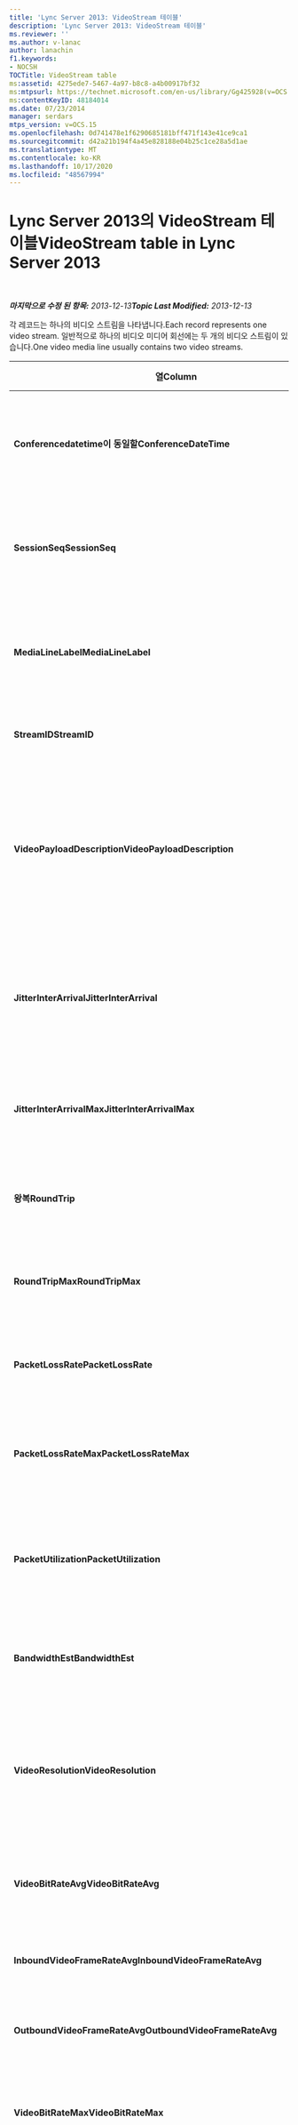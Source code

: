 ```yaml
---
title: 'Lync Server 2013: VideoStream 테이블'
description: 'Lync Server 2013: VideoStream 테이블'
ms.reviewer: ''
ms.author: v-lanac
author: lanachin
f1.keywords:
- NOCSH
TOCTitle: VideoStream table
ms:assetid: 4275ede7-5467-4a97-b8c8-a4b00917bf32
ms:mtpsurl: https://technet.microsoft.com/en-us/library/Gg425928(v=OCS.15)
ms:contentKeyID: 48184014
ms.date: 07/23/2014
manager: serdars
mtps_version: v=OCS.15
ms.openlocfilehash: 0d741478e1f6290685181bff471f143e41ce9ca1
ms.sourcegitcommit: d42a21b194f4a45e828188e04b25c1ce28a5d1ae
ms.translationtype: MT
ms.contentlocale: ko-KR
ms.lasthandoff: 10/17/2020
ms.locfileid: "48567994"
---
```

# <a name="videostream-table-in-lync-server-2013"></a><span data-ttu-id="a5d8b-103">Lync Server 2013의 VideoStream 테이블</span><span class="sxs-lookup"><span data-stu-id="a5d8b-103">VideoStream table in Lync Server 2013</span></span>

<div data-xmlns="http://www.w3.org/1999/xhtml">

<div class="topic" data-xmlns="http://www.w3.org/1999/xhtml" data-msxsl="urn:schemas-microsoft-com:xslt" data-cs="https://msdn.microsoft.com/">

<div data-asp="https://msdn2.microsoft.com/asp">



</div>

<div id="mainSection">

<div id="mainBody">

<span> </span>

<span data-ttu-id="a5d8b-104">_**마지막으로 수정 된 항목:** 2013-12-13_</span><span class="sxs-lookup"><span data-stu-id="a5d8b-104">_**Topic Last Modified:** 2013-12-13_</span></span>

<span data-ttu-id="a5d8b-105">각 레코드는 하나의 비디오 스트림을 나타냅니다.</span><span class="sxs-lookup"><span data-stu-id="a5d8b-105">Each record represents one video stream.</span></span> <span data-ttu-id="a5d8b-106">일반적으로 하나의 비디오 미디어 회선에는 두 개의 비디오 스트림이 있습니다.</span><span class="sxs-lookup"><span data-stu-id="a5d8b-106">One video media line usually contains two video streams.</span></span>


<table>
<colgroup>
<col style="width: 25%" />
<col style="width: 25%" />
<col style="width: 25%" />
<col style="width: 25%" />
</colgroup>
<thead>
<tr class="header">
<th><span data-ttu-id="a5d8b-107"><strong>열</strong></span><span class="sxs-lookup"><span data-stu-id="a5d8b-107"><strong>Column</strong></span></span></th>
<th><span data-ttu-id="a5d8b-108"><strong>데이터 형식</strong></span><span class="sxs-lookup"><span data-stu-id="a5d8b-108"><strong>Data Type</strong></span></span></th>
<th><span data-ttu-id="a5d8b-109"><strong>키/인덱스</strong></span><span class="sxs-lookup"><span data-stu-id="a5d8b-109"><strong>Key/Index</strong></span></span></th>
<th><span data-ttu-id="a5d8b-110"><strong>세부 정보</strong></span><span class="sxs-lookup"><span data-stu-id="a5d8b-110"><strong>Details</strong></span></span></th>
</tr>
</thead>
<tbody>
<tr class="odd">
<td><p><span data-ttu-id="a5d8b-111"><strong>Conferencedatetime이 동일할</strong></span><span class="sxs-lookup"><span data-stu-id="a5d8b-111"><strong>ConferenceDateTime</strong></span></span></p></td>
<td><p><span data-ttu-id="a5d8b-112">datetime</span><span class="sxs-lookup"><span data-stu-id="a5d8b-112">datetime</span></span></p></td>
<td><p><span data-ttu-id="a5d8b-113">Primary</span><span class="sxs-lookup"><span data-stu-id="a5d8b-113">Primary</span></span></p></td>
<td><p><span data-ttu-id="a5d8b-114"><a href="lync-server-2013-medialine-table.md">Lync Server 2013의 Medialofftable</a>에서 참조 됩니다.</span><span class="sxs-lookup"><span data-stu-id="a5d8b-114">Referenced from the <a href="lync-server-2013-medialine-table.md">MediaLine table in Lync Server 2013</a>.</span></span></p></td>
</tr>
<tr class="even">
<td><p><span data-ttu-id="a5d8b-115"><strong>SessionSeq</strong></span><span class="sxs-lookup"><span data-stu-id="a5d8b-115"><strong>SessionSeq</strong></span></span></p></td>
<td><p><span data-ttu-id="a5d8b-116">int</span><span class="sxs-lookup"><span data-stu-id="a5d8b-116">int</span></span></p></td>
<td><p><span data-ttu-id="a5d8b-117">Primary</span><span class="sxs-lookup"><span data-stu-id="a5d8b-117">Primary</span></span></p></td>
<td><p><span data-ttu-id="a5d8b-118"><a href="lync-server-2013-medialine-table.md">Lync Server 2013의 Medialofftable</a>에서 참조 되는 R</span><span class="sxs-lookup"><span data-stu-id="a5d8b-118">R Referenced from the <a href="lync-server-2013-medialine-table.md">MediaLine table in Lync Server 2013</a>.</span></span></p></td>
</tr>
<tr class="odd">
<td><p><span data-ttu-id="a5d8b-119"><strong>MediaLineLabel</strong></span><span class="sxs-lookup"><span data-stu-id="a5d8b-119"><strong>MediaLineLabel</strong></span></span></p></td>
<td><p><span data-ttu-id="a5d8b-120">tinyint</span><span class="sxs-lookup"><span data-stu-id="a5d8b-120">tinyint</span></span></p></td>
<td><p><span data-ttu-id="a5d8b-121">Primary</span><span class="sxs-lookup"><span data-stu-id="a5d8b-121">Primary</span></span></p></td>
<td><p><span data-ttu-id="a5d8b-122"><a href="lync-server-2013-medialine-table.md">Lync Server 2013의 Medialofftable</a>에서 참조 됩니다.</span><span class="sxs-lookup"><span data-stu-id="a5d8b-122">Referenced from the <a href="lync-server-2013-medialine-table.md">MediaLine table in Lync Server 2013</a>.</span></span></p></td>
</tr>
<tr class="even">
<td><p><span data-ttu-id="a5d8b-123"><strong>StreamID</strong></span><span class="sxs-lookup"><span data-stu-id="a5d8b-123"><strong>StreamID</strong></span></span></p></td>
<td><p><span data-ttu-id="a5d8b-124">int</span><span class="sxs-lookup"><span data-stu-id="a5d8b-124">int</span></span></p></td>
<td><p><span data-ttu-id="a5d8b-125">Primary</span><span class="sxs-lookup"><span data-stu-id="a5d8b-125">Primary</span></span></p></td>
<td><p><span data-ttu-id="a5d8b-126">미디어 회선 내의 고유 ID입니다.</span><span class="sxs-lookup"><span data-stu-id="a5d8b-126">Unique ID within a media line.</span></span></p></td>
</tr>
<tr class="odd">
<td><p><span data-ttu-id="a5d8b-127"><strong>VideoPayloadDescription</strong></span><span class="sxs-lookup"><span data-stu-id="a5d8b-127"><strong>VideoPayloadDescription</strong></span></span></p></td>
<td><p><span data-ttu-id="a5d8b-128">smallint</span><span class="sxs-lookup"><span data-stu-id="a5d8b-128">smallint</span></span></p></td>
<td><p><span data-ttu-id="a5d8b-129">외부, 기본</span><span class="sxs-lookup"><span data-stu-id="a5d8b-129">Foreign, Primary</span></span></p></td>
<td><p><span data-ttu-id="a5d8b-130">페이로드 설명입니다.</span><span class="sxs-lookup"><span data-stu-id="a5d8b-130">Payload description.</span></span> <span data-ttu-id="a5d8b-131">자세한 내용은 <a href="lync-server-2013-payloaddescription-table.md">Lync Server 2013의 PayloadDescription 테이블</a> 을 참조 하십시오.</span><span class="sxs-lookup"><span data-stu-id="a5d8b-131">See the <a href="lync-server-2013-payloaddescription-table.md">PayloadDescription table in Lync Server 2013</a> for more information.</span></span></p></td>
</tr>
<tr class="even">
<td><p><span data-ttu-id="a5d8b-132"><strong>JitterInterArrival</strong></span><span class="sxs-lookup"><span data-stu-id="a5d8b-132"><strong>JitterInterArrival</strong></span></span></p></td>
<td><p><span data-ttu-id="a5d8b-133">int</span><span class="sxs-lookup"><span data-stu-id="a5d8b-133">int</span></span></p></td>
<td><p> </p></td>
<td><p><span data-ttu-id="a5d8b-134">RTCP(Real Time Control Protocol) 통계로부터 가져온 평균 네트워크 지터입니다.</span><span class="sxs-lookup"><span data-stu-id="a5d8b-134">Average network jitter from Real Time Control Protocol (RTCP) statistics.</span></span></p></td>
</tr>
<tr class="odd">
<td><p><span data-ttu-id="a5d8b-135"><strong>JitterInterArrivalMax</strong></span><span class="sxs-lookup"><span data-stu-id="a5d8b-135"><strong>JitterInterArrivalMax</strong></span></span></p></td>
<td><p><span data-ttu-id="a5d8b-136">int</span><span class="sxs-lookup"><span data-stu-id="a5d8b-136">int</span></span></p></td>
<td><p> </p></td>
<td><p><span data-ttu-id="a5d8b-137">비디오 세션 중의 최대 네트워크 지터입니다.</span><span class="sxs-lookup"><span data-stu-id="a5d8b-137">Maximum network jitter during the video session.</span></span></p></td>
</tr>
<tr class="even">
<td><p><span data-ttu-id="a5d8b-138"><strong>왕복</strong></span><span class="sxs-lookup"><span data-stu-id="a5d8b-138"><strong>RoundTrip</strong></span></span></p></td>
<td><p><span data-ttu-id="a5d8b-139">int</span><span class="sxs-lookup"><span data-stu-id="a5d8b-139">int</span></span></p></td>
<td><p> </p></td>
<td><p><span data-ttu-id="a5d8b-140">RTCP 통계로부터의 왕복 시간입니다.</span><span class="sxs-lookup"><span data-stu-id="a5d8b-140">Round trip time from RTCP statistics.</span></span></p></td>
</tr>
<tr class="odd">
<td><p><span data-ttu-id="a5d8b-141"><strong>RoundTripMax</strong></span><span class="sxs-lookup"><span data-stu-id="a5d8b-141"><strong>RoundTripMax</strong></span></span></p></td>
<td><p><span data-ttu-id="a5d8b-142">int</span><span class="sxs-lookup"><span data-stu-id="a5d8b-142">int</span></span></p></td>
<td><p> </p></td>
<td><p><span data-ttu-id="a5d8b-143">비디오 스트림에 대 한 최대 왕복 시간입니다.</span><span class="sxs-lookup"><span data-stu-id="a5d8b-143">Maximum round trip time for the video stream.</span></span></p></td>
</tr>
<tr class="even">
<td><p><span data-ttu-id="a5d8b-144"><strong>PacketLossRate</strong></span><span class="sxs-lookup"><span data-stu-id="a5d8b-144"><strong>PacketLossRate</strong></span></span></p></td>
<td><p><span data-ttu-id="a5d8b-145">10 진수 (5, 4)</span><span class="sxs-lookup"><span data-stu-id="a5d8b-145">decimal(5,4)</span></span></p></td>
<td><p> </p></td>
<td><p><span data-ttu-id="a5d8b-146">통화 중 평균 패킷 손실 비율입니다.</span><span class="sxs-lookup"><span data-stu-id="a5d8b-146">Average packet loss rate during the call.</span></span></p></td>
</tr>
<tr class="odd">
<td><p><span data-ttu-id="a5d8b-147"><strong>PacketLossRateMax</strong></span><span class="sxs-lookup"><span data-stu-id="a5d8b-147"><strong>PacketLossRateMax</strong></span></span></p></td>
<td><p><span data-ttu-id="a5d8b-148">10 진수 (5, 4)</span><span class="sxs-lookup"><span data-stu-id="a5d8b-148">decimal(5,4)</span></span></p></td>
<td><p> </p></td>
<td><p><span data-ttu-id="a5d8b-149">통화 중 관측된 최대 패킷 손실입니다.</span><span class="sxs-lookup"><span data-stu-id="a5d8b-149">Maximum packet loss observed during the call.</span></span></p></td>
</tr>
<tr class="even">
<td><p><span data-ttu-id="a5d8b-150"><strong>PacketUtilization</strong></span><span class="sxs-lookup"><span data-stu-id="a5d8b-150"><strong>PacketUtilization</strong></span></span></p></td>
<td><p><span data-ttu-id="a5d8b-151">int</span><span class="sxs-lookup"><span data-stu-id="a5d8b-151">int</span></span></p></td>
<td><p> </p></td>
<td><p><span data-ttu-id="a5d8b-152">비디오 스트림에 대한 패킷 수입니다(실시간 전송 프로토콜, RTP).</span><span class="sxs-lookup"><span data-stu-id="a5d8b-152">Packet count for the video stream (Real Time Transport Protocol, RTP).</span></span></p></td>
</tr>
<tr class="odd">
<td><p><span data-ttu-id="a5d8b-153"><strong>BandwidthEst</strong></span><span class="sxs-lookup"><span data-stu-id="a5d8b-153"><strong>BandwidthEst</strong></span></span></p></td>
<td><p><span data-ttu-id="a5d8b-154">int</span><span class="sxs-lookup"><span data-stu-id="a5d8b-154">int</span></span></p></td>
<td><p> </p></td>
<td><p><span data-ttu-id="a5d8b-155">비디오 스트림에 대 한 대역폭 예상</span><span class="sxs-lookup"><span data-stu-id="a5d8b-155">Bandwidth estimates for the video stream.</span></span></p></td>
</tr>
<tr class="even">
<td><p><span data-ttu-id="a5d8b-156"><strong>VideoResolution</strong></span><span class="sxs-lookup"><span data-stu-id="a5d8b-156"><strong>VideoResolution</strong></span></span></p></td>
<td><p><span data-ttu-id="a5d8b-157">char (9)</span><span class="sxs-lookup"><span data-stu-id="a5d8b-157">char(9)</span></span></p></td>
<td><p> </p></td>
<td><p><span data-ttu-id="a5d8b-p103">픽셀 너비와 픽셀 높이를 곱한 수치의 비디오 해상도입니다. 문자열로 보고됩니다.</span><span class="sxs-lookup"><span data-stu-id="a5d8b-p103">Resolution of the video in pixels width multiplied by pixels height. Reported as a string.</span></span></p></td>
</tr>
<tr class="odd">
<td><p><span data-ttu-id="a5d8b-160"><strong>VideoBitRateAvg</strong></span><span class="sxs-lookup"><span data-stu-id="a5d8b-160"><strong>VideoBitRateAvg</strong></span></span></p></td>
<td><p><span data-ttu-id="a5d8b-161">int</span><span class="sxs-lookup"><span data-stu-id="a5d8b-161">int</span></span></p></td>
<td><p> </p></td>
<td><p><span data-ttu-id="a5d8b-162">비디오 스트림의 평균 비트 전송률입니다.</span><span class="sxs-lookup"><span data-stu-id="a5d8b-162">Average bit rate of the video stream.</span></span></p></td>
</tr>
<tr class="even">
<td><p><span data-ttu-id="a5d8b-163"><strong>InboundVideoFrameRateAvg</strong></span><span class="sxs-lookup"><span data-stu-id="a5d8b-163"><strong>InboundVideoFrameRateAvg</strong></span></span></p></td>
<td><p><span data-ttu-id="a5d8b-164">10 진수 (9, 4)</span><span class="sxs-lookup"><span data-stu-id="a5d8b-164">decimal(9,4)</span></span></p></td>
<td><p> </p></td>
<td><p><span data-ttu-id="a5d8b-165">수신 된 비디오 프레임 속도입니다.</span><span class="sxs-lookup"><span data-stu-id="a5d8b-165">The video frame rate received.</span></span></p></td>
</tr>
<tr class="odd">
<td><p><span data-ttu-id="a5d8b-166"><strong>OutboundVideoFrameRateAvg</strong></span><span class="sxs-lookup"><span data-stu-id="a5d8b-166"><strong>OutboundVideoFrameRateAvg</strong></span></span></p></td>
<td><p><span data-ttu-id="a5d8b-167">10 진수 (9, 4)</span><span class="sxs-lookup"><span data-stu-id="a5d8b-167">decimal(9,4)</span></span></p></td>
<td><p> </p></td>
<td><p><span data-ttu-id="a5d8b-168">전송 된 비디오 프레임 속도입니다.</span><span class="sxs-lookup"><span data-stu-id="a5d8b-168">The video frame rate sent.</span></span></p></td>
</tr>
<tr class="even">
<td><p><span data-ttu-id="a5d8b-169"><strong>VideoBitRateMax</strong></span><span class="sxs-lookup"><span data-stu-id="a5d8b-169"><strong>VideoBitRateMax</strong></span></span></p></td>
<td><p><span data-ttu-id="a5d8b-170">int</span><span class="sxs-lookup"><span data-stu-id="a5d8b-170">int</span></span></p></td>
<td><p> </p></td>
<td><p><span data-ttu-id="a5d8b-171">비디오 세션 중의 최대 비디오 비트 전송률입니다.</span><span class="sxs-lookup"><span data-stu-id="a5d8b-171">The maximum video bit rate during the video session.</span></span></p></td>
</tr>
<tr class="odd">
<td><p><span data-ttu-id="a5d8b-172"><strong>VideoFrameLossRate</strong></span><span class="sxs-lookup"><span data-stu-id="a5d8b-172"><strong>VideoFrameLossRate</strong></span></span></p></td>
<td><p><span data-ttu-id="a5d8b-173">10 진수 (9, 4)</span><span class="sxs-lookup"><span data-stu-id="a5d8b-173">decimal(9,4)</span></span></p></td>
<td><p> </p></td>
<td><p><span data-ttu-id="a5d8b-174">총 비디오 프레임 중 손실 된 비율입니다.</span><span class="sxs-lookup"><span data-stu-id="a5d8b-174">The percentage of total video frames that are lost.</span></span></p></td>
</tr>
<tr class="even">
<td><p><span data-ttu-id="a5d8b-175"><strong>VideoFEC</strong></span><span class="sxs-lookup"><span data-stu-id="a5d8b-175"><strong>VideoFEC</strong></span></span></p></td>
<td><p><span data-ttu-id="a5d8b-176">비트만</span><span class="sxs-lookup"><span data-stu-id="a5d8b-176">bit</span></span></p></td>
<td><p> </p></td>
<td><p><span data-ttu-id="a5d8b-177">사용할 수 없습니다.</span><span class="sxs-lookup"><span data-stu-id="a5d8b-177">Not available.</span></span></p></td>
</tr>
<tr class="odd">
<td><p><span data-ttu-id="a5d8b-178"><strong>VideoLocalFrameLossPercentageAvg</strong></span><span class="sxs-lookup"><span data-stu-id="a5d8b-178"><strong>VideoLocalFrameLossPercentageAvg</strong></span></span></p></td>
<td><p><span data-ttu-id="a5d8b-179">10 진수 (9, 4)</span><span class="sxs-lookup"><span data-stu-id="a5d8b-179">decimal(9,4)</span></span></p></td>
<td></td>
<td><p><span data-ttu-id="a5d8b-180">총 비디오 프레임 중 손실 된 비율입니다.</span><span class="sxs-lookup"><span data-stu-id="a5d8b-180">The percentage of total video frames that are lost.</span></span></p></td>
</tr>
<tr class="even">
<td><p><span data-ttu-id="a5d8b-181"><strong>CIFQualityRatio</strong></span><span class="sxs-lookup"><span data-stu-id="a5d8b-181"><strong>CIFQualityRatio</strong></span></span></p></td>
<td><p><span data-ttu-id="a5d8b-182">tinyint</span><span class="sxs-lookup"><span data-stu-id="a5d8b-182">tinyint</span></span></p></td>
<td></td>
<td><p><span data-ttu-id="a5d8b-183">CIF (Common 교환 형식) 해상도 인 통화 비율입니다.</span><span class="sxs-lookup"><span data-stu-id="a5d8b-183">The percentage of the call that was at the Common Interchange Format (CIF) resolution.</span></span></p></td>
</tr>
<tr class="odd">
<td><p><span data-ttu-id="a5d8b-184"><strong>VGAQualityRatio</strong></span><span class="sxs-lookup"><span data-stu-id="a5d8b-184"><strong>VGAQualityRatio</strong></span></span></p></td>
<td><p><span data-ttu-id="a5d8b-185">tinyint</span><span class="sxs-lookup"><span data-stu-id="a5d8b-185">tinyint</span></span></p></td>
<td></td>
<td><p><span data-ttu-id="a5d8b-186">VGA 해상도 인 통화 비율입니다.</span><span class="sxs-lookup"><span data-stu-id="a5d8b-186">The percentage of the call that was at VGA resolution.</span></span></p></td>
</tr>
<tr class="even">
<td><p><span data-ttu-id="a5d8b-187"><strong>HD720QualityRatio</strong></span><span class="sxs-lookup"><span data-stu-id="a5d8b-187"><strong>HD720QualityRatio</strong></span></span></p></td>
<td><p><span data-ttu-id="a5d8b-188">tinyint</span><span class="sxs-lookup"><span data-stu-id="a5d8b-188">tinyint</span></span></p></td>
<td></td>
<td><p><span data-ttu-id="a5d8b-189">HD720 resolution에 있던 통화의 백분율입니다.</span><span class="sxs-lookup"><span data-stu-id="a5d8b-189">The percentage of the call that was at HD720 resolution.</span></span></p></td>
</tr>
<tr class="odd">
<td><p><span data-ttu-id="a5d8b-190"><strong>NoneDropRatio</strong></span><span class="sxs-lookup"><span data-stu-id="a5d8b-190"><strong>NoneDropRatio</strong></span></span></p></td>
<td><p><span data-ttu-id="a5d8b-191">tinyint</span><span class="sxs-lookup"><span data-stu-id="a5d8b-191">tinyint</span></span></p></td>
<td></td>
<td><p><span data-ttu-id="a5d8b-192">프레임 놓기가 없는 통화 기간 비율입니다.</span><span class="sxs-lookup"><span data-stu-id="a5d8b-192">Percentage of call duration with no frame drop.</span></span></p></td>
</tr>
<tr class="even">
<td><p><span data-ttu-id="a5d8b-193"><strong>BDropRatio</strong></span><span class="sxs-lookup"><span data-stu-id="a5d8b-193"><strong>BDropRatio</strong></span></span></p></td>
<td><p><span data-ttu-id="a5d8b-194">tinyint</span><span class="sxs-lookup"><span data-stu-id="a5d8b-194">tinyint</span></span></p></td>
<td></td>
<td><p><span data-ttu-id="a5d8b-195">B 프레임 놓기가 있는 통화 기간 비율입니다.</span><span class="sxs-lookup"><span data-stu-id="a5d8b-195">Percentage of call duration with B frame drop.</span></span></p></td>
</tr>
<tr class="odd">
<td><p><span data-ttu-id="a5d8b-196"><strong>BPDropRatio</strong></span><span class="sxs-lookup"><span data-stu-id="a5d8b-196"><strong>BPDropRatio</strong></span></span></p></td>
<td><p><span data-ttu-id="a5d8b-197">tinyint</span><span class="sxs-lookup"><span data-stu-id="a5d8b-197">tinyint</span></span></p></td>
<td></td>
<td><p><span data-ttu-id="a5d8b-198">BP 프레임 낙하의 통화 시간 비율입니다.</span><span class="sxs-lookup"><span data-stu-id="a5d8b-198">Percentage of call duration with BP frame drop.</span></span></p></td>
</tr>
<tr class="even">
<td><p><span data-ttu-id="a5d8b-199"><strong>BPSPDropRatio</strong></span><span class="sxs-lookup"><span data-stu-id="a5d8b-199"><strong>BPSPDropRatio</strong></span></span></p></td>
<td><p><span data-ttu-id="a5d8b-200">tinyint</span><span class="sxs-lookup"><span data-stu-id="a5d8b-200">tinyint</span></span></p></td>
<td></td>
<td><p><span data-ttu-id="a5d8b-201">BPSP 프레임 하강 통화 지속 시간 비율입니다.</span><span class="sxs-lookup"><span data-stu-id="a5d8b-201">Percentage of call duration with BPSP frame drop.</span></span></p></td>
</tr>
<tr class="odd">
<td><p><span data-ttu-id="a5d8b-202"><strong>BPSPIDropRatio</strong></span><span class="sxs-lookup"><span data-stu-id="a5d8b-202"><strong>BPSPIDropRatio</strong></span></span></p></td>
<td><p><span data-ttu-id="a5d8b-203">tinyint</span><span class="sxs-lookup"><span data-stu-id="a5d8b-203">tinyint</span></span></p></td>
<td></td>
<td><p><span data-ttu-id="a5d8b-204">BPSPI 프레임 하강 통화 기간 비율입니다.</span><span class="sxs-lookup"><span data-stu-id="a5d8b-204">Percentage of call duration with BPSPI frame drop.</span></span></p></td>
</tr>
<tr class="even">
<td><p><span data-ttu-id="a5d8b-205"><strong>인바운드</strong></span><span class="sxs-lookup"><span data-stu-id="a5d8b-205"><strong>Inbound</strong></span></span></p></td>
<td><p><span data-ttu-id="a5d8b-206">비트만</span><span class="sxs-lookup"><span data-stu-id="a5d8b-206">bit</span></span></p></td>
<td><p> </p></td>
<td><p><span data-ttu-id="a5d8b-207">수신기 쪽의 Stream 데이터를 수신 합니다.</span><span class="sxs-lookup"><span data-stu-id="a5d8b-207">Stream data on receiver side is received.</span></span></p></td>
</tr>
<tr class="odd">
<td><p><span data-ttu-id="a5d8b-208"><strong>아웃 바운드</strong></span><span class="sxs-lookup"><span data-stu-id="a5d8b-208"><strong>Outbound</strong></span></span></p></td>
<td><p><span data-ttu-id="a5d8b-209">비트만</span><span class="sxs-lookup"><span data-stu-id="a5d8b-209">bit</span></span></p></td>
<td><p> </p></td>
<td><p><span data-ttu-id="a5d8b-210">보낸 사람 쪽의 스트림 데이터가 수신 됩니다.</span><span class="sxs-lookup"><span data-stu-id="a5d8b-210">Stream data on sender side is received.</span></span></p></td>
</tr>
<tr class="even">
<td><p><span data-ttu-id="a5d8b-211"><strong>SenderIsCallerPAI</strong></span><span class="sxs-lookup"><span data-stu-id="a5d8b-211"><strong>SenderIsCallerPAI</strong></span></span></p></td>
<td><p><span data-ttu-id="a5d8b-212">비트만</span><span class="sxs-lookup"><span data-stu-id="a5d8b-212">bit</span></span></p></td>
<td><p> </p></td>
<td><p><span data-ttu-id="a5d8b-213">1은 스트림 방향이 발신자에서 수신자의 방향임을 의미합니다.</span><span class="sxs-lookup"><span data-stu-id="a5d8b-213">1 means the stream direction is from the caller to callee.</span></span></p>
<p><span data-ttu-id="a5d8b-214">0은 스트림 방향이 수신자에서 발신자의 방향임을 의미합니다.</span><span class="sxs-lookup"><span data-stu-id="a5d8b-214">0 means the stream direction is from the callee to the caller.</span></span></p></td>
</tr>
<tr class="odd">
<td><p><span data-ttu-id="a5d8b-215"><strong>LossCongestionPercent</strong></span><span class="sxs-lookup"><span data-stu-id="a5d8b-215"><strong>LossCongestionPercent</strong></span></span></p></td>
<td><p><span data-ttu-id="a5d8b-216">식</span><span class="sxs-lookup"><span data-stu-id="a5d8b-216">float</span></span></p></td>
<td></td>
<td><p><span data-ttu-id="a5d8b-217">통화가 손실 혼잡 상태에 있는 시간의 백분율을 나타냅니다.</span><span class="sxs-lookup"><span data-stu-id="a5d8b-217">Indicates the percentage of the time when the call was in a loss congestion state.</span></span></p>
<p><span data-ttu-id="a5d8b-218">이 칼럼은 Microsoft Lync Server 2013에 도입 되었습니다.</span><span class="sxs-lookup"><span data-stu-id="a5d8b-218">This column was introduced in Microsoft Lync Server 2013.</span></span></p></td>
</tr>
<tr class="even">
<td><p><span data-ttu-id="a5d8b-219"><strong>DelayCongestionPercent</strong></span><span class="sxs-lookup"><span data-stu-id="a5d8b-219"><strong>DelayCongestionPercent</strong></span></span></p></td>
<td><p><span data-ttu-id="a5d8b-220">식</span><span class="sxs-lookup"><span data-stu-id="a5d8b-220">float</span></span></p></td>
<td></td>
<td><p><span data-ttu-id="a5d8b-221">네트워크 패킷의 지연 도착으로 인해 혼잡이 발생 한 통화 비율을 나타냅니다.</span><span class="sxs-lookup"><span data-stu-id="a5d8b-221">Indicates the percentage of the call during which congestion was caused by the delayed arrival of network packets.</span></span></p>
<p><span data-ttu-id="a5d8b-222">이 칼럼은 Microsoft Lync Server 2013에 도입 되었습니다.</span><span class="sxs-lookup"><span data-stu-id="a5d8b-222">This column was introduced in Microsoft Lync Server 2013.</span></span></p></td>
</tr>
<tr class="odd">
<td><p><span data-ttu-id="a5d8b-223"><strong>ContentionDetectedPercent</strong></span><span class="sxs-lookup"><span data-stu-id="a5d8b-223"><strong>ContentionDetectedPercent</strong></span></span></p></td>
<td><p><span data-ttu-id="a5d8b-224">식</span><span class="sxs-lookup"><span data-stu-id="a5d8b-224">float</span></span></p></td>
<td></td>
<td><p><span data-ttu-id="a5d8b-225">호출이 네트워크 리소스를 경합 하는 시간 비율을 나타냅니다.</span><span class="sxs-lookup"><span data-stu-id="a5d8b-225">Indicates the percentage of the time when the call was competing for network resources.</span></span></p>
<p><span data-ttu-id="a5d8b-226">이 칼럼은 Microsoft Lync Server 2013에 도입 되었습니다.</span><span class="sxs-lookup"><span data-stu-id="a5d8b-226">This column was introduced in Microsoft Lync Server 2013.</span></span></p></td>
</tr>
<tr class="even">
<td><p><span data-ttu-id="a5d8b-227"><strong>BandwidthEstMin</strong></span><span class="sxs-lookup"><span data-stu-id="a5d8b-227"><strong>BandwidthEstMin</strong></span></span></p></td>
<td><p><span data-ttu-id="a5d8b-228">int</span><span class="sxs-lookup"><span data-stu-id="a5d8b-228">int</span></span></p></td>
<td></td>
<td><p><span data-ttu-id="a5d8b-229">통화 중 측정 된 최소 대역폭 예상 크기입니다.</span><span class="sxs-lookup"><span data-stu-id="a5d8b-229">Minimum amount of bandwidth estimation measured during the call.</span></span></p>
<p><span data-ttu-id="a5d8b-230">이 칼럼은 Microsoft Lync Server 2013에 도입 되었습니다.</span><span class="sxs-lookup"><span data-stu-id="a5d8b-230">This column was introduced in Microsoft Lync Server 2013.</span></span></p></td>
</tr>
<tr class="odd">
<td><p><span data-ttu-id="a5d8b-231"><strong>BandwidthEstMax</strong></span><span class="sxs-lookup"><span data-stu-id="a5d8b-231"><strong>BandwidthEstMax</strong></span></span></p></td>
<td><p><span data-ttu-id="a5d8b-232">int</span><span class="sxs-lookup"><span data-stu-id="a5d8b-232">int</span></span></p></td>
<td></td>
<td><p><span data-ttu-id="a5d8b-233">통화 중 측정 된 최대 대역폭 예상 크기입니다.</span><span class="sxs-lookup"><span data-stu-id="a5d8b-233">Maximum amount of bandwidth estimation measured during the call.</span></span></p>
<p><span data-ttu-id="a5d8b-234">이 칼럼은 Microsoft Lync Server 2013에 도입 되었습니다.</span><span class="sxs-lookup"><span data-stu-id="a5d8b-234">This column was introduced in Microsoft Lync Server 2013.</span></span></p></td>
</tr>
<tr class="even">
<td><p><span data-ttu-id="a5d8b-235"><strong>BandwidthEstStdDev</strong></span><span class="sxs-lookup"><span data-stu-id="a5d8b-235"><strong>BandwidthEstStdDev</strong></span></span></p></td>
<td><p><span data-ttu-id="a5d8b-236">int</span><span class="sxs-lookup"><span data-stu-id="a5d8b-236">int</span></span></p></td>
<td></td>
<td><p><span data-ttu-id="a5d8b-237">통화 중 측정 된 대역폭 예상 범위의 표준 편차입니다.</span><span class="sxs-lookup"><span data-stu-id="a5d8b-237">Standard deviation of the bandwidth estimation measured during the call.</span></span></p>
<p><span data-ttu-id="a5d8b-238">이 칼럼은 Microsoft Lync Server 2013에 도입 되었습니다.</span><span class="sxs-lookup"><span data-stu-id="a5d8b-238">This column was introduced in Microsoft Lync Server 2013.</span></span></p></td>
</tr>
<tr class="odd">
<td><p><span data-ttu-id="a5d8b-239"><strong>BandwidthEstAvge</strong></span><span class="sxs-lookup"><span data-stu-id="a5d8b-239"><strong>BandwidthEstAvge</strong></span></span></p></td>
<td><p><span data-ttu-id="a5d8b-240">int</span><span class="sxs-lookup"><span data-stu-id="a5d8b-240">int</span></span></p></td>
<td></td>
<td><p><span data-ttu-id="a5d8b-241">통화 중 측정 된 평균 대역폭 양입니다.</span><span class="sxs-lookup"><span data-stu-id="a5d8b-241">Average amount of bandwidth estimation measured during the call.</span></span></p>
<p><span data-ttu-id="a5d8b-242">이 칼럼은 Microsoft Lync Server 2013에 도입 되었습니다.</span><span class="sxs-lookup"><span data-stu-id="a5d8b-242">This column was introduced in Microsoft Lync Server 2013.</span></span></p></td>
</tr>
<tr class="even">
<td><p><span data-ttu-id="a5d8b-243"><strong>LowBandwidthForMultiview</strong></span><span class="sxs-lookup"><span data-stu-id="a5d8b-243"><strong>LowBandwidthForMultiview</strong></span></span></p></td>
<td><p><span data-ttu-id="a5d8b-244">식</span><span class="sxs-lookup"><span data-stu-id="a5d8b-244">float</span></span></p></td>
<td></td>
<td><p><span data-ttu-id="a5d8b-245">끝점에서 네트워크 연결이 멀티뷰 video를 지원 하지 않는 것으로 확인 된 통화 비율입니다.</span><span class="sxs-lookup"><span data-stu-id="a5d8b-245">Percentage of the call where the endpoint determined that the network connection could not support multiview video.</span></span></p>
<p><span data-ttu-id="a5d8b-246">이 칼럼은 Microsoft Lync Server 2013에 도입 되었습니다.</span><span class="sxs-lookup"><span data-stu-id="a5d8b-246">This column was introduced in Microsoft Lync Server 2013.</span></span></p></td>
</tr>
<tr class="odd">
<td><p><span data-ttu-id="a5d8b-247"><strong>RelativeOneWayTotal</strong></span><span class="sxs-lookup"><span data-stu-id="a5d8b-247"><strong>RelativeOneWayTotal</strong></span></span></p></td>
<td><p><span data-ttu-id="a5d8b-248">식</span><span class="sxs-lookup"><span data-stu-id="a5d8b-248">float</span></span></p></td>
<td></td>
<td><p><span data-ttu-id="a5d8b-p104">총 단방향 대기 시간입니다. 상대 단방향 대기 시간이 클라이언트와 서버 간의 지연을 측정합니다.</span><span class="sxs-lookup"><span data-stu-id="a5d8b-p104">Total amount of one-way latency. Relative one-way latency measures the delay between the client and the server.</span></span></p>
<p><span data-ttu-id="a5d8b-251">이 칼럼은 Microsoft Lync Server 2013에 도입 되었습니다.</span><span class="sxs-lookup"><span data-stu-id="a5d8b-251">This column was introduced in Microsoft Lync Server 2013.</span></span></p></td>
</tr>
<tr class="even">
<td><p><span data-ttu-id="a5d8b-252"><strong>RelativeOneWayAverage</strong></span><span class="sxs-lookup"><span data-stu-id="a5d8b-252"><strong>RelativeOneWayAverage</strong></span></span></p></td>
<td><p><span data-ttu-id="a5d8b-253">식</span><span class="sxs-lookup"><span data-stu-id="a5d8b-253">float</span></span></p></td>
<td></td>
<td><p><span data-ttu-id="a5d8b-p105">평균 단방향 대기 시간입니다. 상대 단방향 대기 시간이 클라이언트와 서버 간의 지연을 측정합니다.</span><span class="sxs-lookup"><span data-stu-id="a5d8b-p105">Average amount of one-way latency. Relative one-way latency measures the delay between the client and the server.</span></span></p>
<p><span data-ttu-id="a5d8b-256">이 칼럼은 Microsoft Lync Server 2013에 도입 되었습니다.</span><span class="sxs-lookup"><span data-stu-id="a5d8b-256">This column was introduced in Microsoft Lync Server 2013.</span></span></p></td>
</tr>
<tr class="odd">
<td><p><span data-ttu-id="a5d8b-257"><strong>RelativeOneWayMax</strong></span><span class="sxs-lookup"><span data-stu-id="a5d8b-257"><strong>RelativeOneWayMax</strong></span></span></p></td>
<td><p><span data-ttu-id="a5d8b-258">식</span><span class="sxs-lookup"><span data-stu-id="a5d8b-258">float</span></span></p></td>
<td></td>
<td><p><span data-ttu-id="a5d8b-p106">최대 단방향 대기 시간입니다. 상대 단방향 대기 시간이 클라이언트와 서버 간의 지연을 측정합니다.</span><span class="sxs-lookup"><span data-stu-id="a5d8b-p106">Maximum amount of one-way latency. Relative one-way latency measures the delay between the client and the server.</span></span></p>
<p><span data-ttu-id="a5d8b-261">이 칼럼은 Microsoft Lync Server 2013에 도입 되었습니다.</span><span class="sxs-lookup"><span data-stu-id="a5d8b-261">This column was introduced in Microsoft Lync Server 2013.</span></span></p></td>
</tr>
<tr class="even">
<td><p><span data-ttu-id="a5d8b-262"><strong>RelativeOneWayBurstOccurrences</strong></span><span class="sxs-lookup"><span data-stu-id="a5d8b-262"><strong>RelativeOneWayBurstOccurrences</strong></span></span></p></td>
<td><p><span data-ttu-id="a5d8b-263">int</span><span class="sxs-lookup"><span data-stu-id="a5d8b-263">int</span></span></p></td>
<td></td>
<td><p><span data-ttu-id="a5d8b-p107">총 단방향 버스트 발생 수입니다. "버스트"가 발생한 전송은 데이터가 안정적 스트림이 아닌 예측 불가능한 버스트로 흐르는 전송입니다. 이 메트릭은 클라이언트와 서버 간의 데이터 흐름을 측정합니다.</span><span class="sxs-lookup"><span data-stu-id="a5d8b-p107">Total one-way burst occurrences. A “bursty” transmission is a transmission where data flows in unpredictable bursts as opposed to a steady stream. This metric measures data flow between the client and the server.</span></span></p>
<p><span data-ttu-id="a5d8b-267">이 칼럼은 Microsoft Lync Server 2013에 도입 되었습니다.</span><span class="sxs-lookup"><span data-stu-id="a5d8b-267">This column was introduced in Microsoft Lync Server 2013.</span></span></p></td>
</tr>
<tr class="odd">
<td><p><span data-ttu-id="a5d8b-268"><strong>RelativeOneWayBurstDensity</strong></span><span class="sxs-lookup"><span data-stu-id="a5d8b-268"><strong>RelativeOneWayBurstDensity</strong></span></span></p></td>
<td><p><span data-ttu-id="a5d8b-269">int</span><span class="sxs-lookup"><span data-stu-id="a5d8b-269">int</span></span></p></td>
<td></td>
<td><p><span data-ttu-id="a5d8b-p108">총 단방향 버스트 밀도입니다. "버스트"가 발생한 전송은 데이터가 안정적 스트림이 아닌 예측 불가능한 버스트로 흐르는 전송입니다. 이 메트릭은 클라이언트와 서버 간의 데이터 흐름을 측정합니다.</span><span class="sxs-lookup"><span data-stu-id="a5d8b-p108">Total one-way burst density. A “bursty” transmission is a transmission where data flows in unpredictable bursts as opposed to a steady stream. This metric measures data flow between the client and the server.</span></span></p>
<p><span data-ttu-id="a5d8b-273">이 칼럼은 Microsoft Lync Server 2013에 도입 되었습니다.</span><span class="sxs-lookup"><span data-stu-id="a5d8b-273">This column was introduced in Microsoft Lync Server 2013.</span></span></p></td>
</tr>
<tr class="even">
<td><p><span data-ttu-id="a5d8b-274"><strong>RelativeOneWayBurstDuration</strong></span><span class="sxs-lookup"><span data-stu-id="a5d8b-274"><strong>RelativeOneWayBurstDuration</strong></span></span></p></td>
<td><p><span data-ttu-id="a5d8b-275">식</span><span class="sxs-lookup"><span data-stu-id="a5d8b-275">float</span></span></p></td>
<td></td>
<td><p><span data-ttu-id="a5d8b-p109">총 단방향 버스트 기간입니다. "버스트"가 발생한 전송은 데이터가 안정적 스트림이 아닌 예측 불가능한 버스트로 흐르는 전송입니다. 이 메트릭은 클라이언트와 서버 간의 데이터 흐름을 측정합니다.</span><span class="sxs-lookup"><span data-stu-id="a5d8b-p109">Total one-way burst duration. A “bursty” transmission is a transmission where data flows in unpredictable bursts as opposed to a steady stream. This metric measures data flow between the client and the server.</span></span></p>
<p><span data-ttu-id="a5d8b-279">이 칼럼은 Microsoft Lync Server 2013에 도입 되었습니다.</span><span class="sxs-lookup"><span data-stu-id="a5d8b-279">This column was introduced in Microsoft Lync Server 2013.</span></span></p></td>
</tr>
<tr class="odd">
<td><p><span data-ttu-id="a5d8b-280"><strong>RelativeOneWayGapOccurrences</strong></span><span class="sxs-lookup"><span data-stu-id="a5d8b-280"><strong>RelativeOneWayGapOccurrences</strong></span></span></p></td>
<td><p><span data-ttu-id="a5d8b-281">int</span><span class="sxs-lookup"><span data-stu-id="a5d8b-281">int</span></span></p></td>
<td></td>
<td><p><span data-ttu-id="a5d8b-p110">총 단방향 갭 발생 수입니다. "버스트"가 발생한 전송은 데이터가 안정적 스트림이 아닌 예측 불가능한 버스트로 흐르는 전송입니다. 갭은 이러한 버스트 간의 지연을 나타냅니다. 이 메트릭은 클라이언트와 서버 간의 데이터 흐름을 측정합니다.</span><span class="sxs-lookup"><span data-stu-id="a5d8b-p110">Total one-way gap occurrences. A “bursty” transmission is a transmission where data flows in unpredictable bursts as opposed to a steady stream; gaps indicate delays between these bursts. This metric measures data flow between the client and the server.</span></span></p>
<p><span data-ttu-id="a5d8b-285">이 칼럼은 Microsoft Lync Server 2013에 도입 되었습니다.</span><span class="sxs-lookup"><span data-stu-id="a5d8b-285">This column was introduced in Microsoft Lync Server 2013.</span></span></p></td>
</tr>
<tr class="even">
<td><p><span data-ttu-id="a5d8b-286"><strong>RelativeOneWayGapDensity</strong></span><span class="sxs-lookup"><span data-stu-id="a5d8b-286"><strong>RelativeOneWayGapDensity</strong></span></span></p></td>
<td><p><span data-ttu-id="a5d8b-287">식</span><span class="sxs-lookup"><span data-stu-id="a5d8b-287">float</span></span></p></td>
<td></td>
<td><p><span data-ttu-id="a5d8b-p111">총 단방향 갭 밀도입니다. "버스트"가 발생한 전송은 데이터가 안정적 스트림이 아닌 예측 불가능한 버스트로 흐르는 전송입니다. 갭은 이러한 버스트 간의 지연을 나타냅니다. 이 메트릭은 클라이언트와 서버 간의 데이터 흐름을 측정합니다.</span><span class="sxs-lookup"><span data-stu-id="a5d8b-p111">Total one-way gap density. A “bursty” transmission is a transmission where data flows in unpredictable bursts as opposed to a steady stream; gaps indicate delays between these bursts. This metric measures data flow between the client and the server.</span></span></p>
<p><span data-ttu-id="a5d8b-291">이 칼럼은 Microsoft Lync Server 2013에 도입 되었습니다.</span><span class="sxs-lookup"><span data-stu-id="a5d8b-291">This column was introduced in Microsoft Lync Server 2013.</span></span></p></td>
</tr>
<tr class="odd">
<td><p><span data-ttu-id="a5d8b-292"><strong>RelativeOneWayGapDuration</strong></span><span class="sxs-lookup"><span data-stu-id="a5d8b-292"><strong>RelativeOneWayGapDuration</strong></span></span></p></td>
<td><p><span data-ttu-id="a5d8b-293">식</span><span class="sxs-lookup"><span data-stu-id="a5d8b-293">float</span></span></p></td>
<td></td>
<td><p><span data-ttu-id="a5d8b-p112">총 단방향 갭 기간입니다. "버스트"가 발생한 전송은 데이터가 안정적 스트림이 아닌 예측 불가능한 버스트로 흐르는 전송입니다. 갭은 이러한 버스트 간의 지연을 나타냅니다. 이 메트릭은 클라이언트와 서버 간의 데이터 흐름을 측정합니다.</span><span class="sxs-lookup"><span data-stu-id="a5d8b-p112">Total one-way gap duration. A “bursty” transmission is a transmission where data flows in unpredictable bursts as opposed to a steady stream; gaps indicate delays between these bursts. This metric measures data flow between the client and the server.</span></span></p>
<p><span data-ttu-id="a5d8b-297">이 칼럼은 Microsoft Lync Server 2013에 도입 되었습니다.</span><span class="sxs-lookup"><span data-stu-id="a5d8b-297">This column was introduced in Microsoft Lync Server 2013.</span></span></p></td>
</tr>
<tr class="even">
<td><p><span data-ttu-id="a5d8b-298"><strong>VideoPacketLossRate</strong></span><span class="sxs-lookup"><span data-stu-id="a5d8b-298"><strong>VideoPacketLossRate</strong></span></span></p></td>
<td><p><span data-ttu-id="a5d8b-299">10 진수 (9, 4)</span><span class="sxs-lookup"><span data-stu-id="a5d8b-299">decimal(9,4)</span></span></p></td>
<td></td>
<td><p><span data-ttu-id="a5d8b-300">비디오 패킷이 손실된 비율입니다.</span><span class="sxs-lookup"><span data-stu-id="a5d8b-300">Rate at which video packets were lost.</span></span></p>
<p><span data-ttu-id="a5d8b-301">이 칼럼은 Microsoft Lync Server 2013에 도입 되었습니다.</span><span class="sxs-lookup"><span data-stu-id="a5d8b-301">This column was introduced in Microsoft Lync Server 2013.</span></span></p></td>
</tr>
<tr class="odd">
<td><p><span data-ttu-id="a5d8b-302"><strong>VideoAllocateBWAvg</strong></span><span class="sxs-lookup"><span data-stu-id="a5d8b-302"><strong>VideoAllocateBWAvg</strong></span></span></p></td>
<td><p><span data-ttu-id="a5d8b-303">int</span><span class="sxs-lookup"><span data-stu-id="a5d8b-303">int</span></span></p></td>
<td></td>
<td><p><span data-ttu-id="a5d8b-304">비디오에 할당된 평균 대역폭 양입니다.</span><span class="sxs-lookup"><span data-stu-id="a5d8b-304">Average amount of bandwidth allocated for video.</span></span></p>
<p><span data-ttu-id="a5d8b-305">이 칼럼은 Microsoft Lync Server 2013에 도입 되었습니다.</span><span class="sxs-lookup"><span data-stu-id="a5d8b-305">This column was introduced in Microsoft Lync Server 2013.</span></span></p></td>
</tr>
<tr class="even">
<td><p><span data-ttu-id="a5d8b-306"><strong>SendCodecTypes</strong></span><span class="sxs-lookup"><span data-stu-id="a5d8b-306"><strong>SendCodecTypes</strong></span></span></p></td>
<td><p><span data-ttu-id="a5d8b-307">smallint</span><span class="sxs-lookup"><span data-stu-id="a5d8b-307">smallint</span></span></p></td>
<td><p><span data-ttu-id="a5d8b-308">외부</span><span class="sxs-lookup"><span data-stu-id="a5d8b-308">Foreign</span></span></p></td>
<td><p><span data-ttu-id="a5d8b-309">보낸 사람이 사용 하는 비디오 코덱 유형입니다.</span><span class="sxs-lookup"><span data-stu-id="a5d8b-309">Type of video codecs used by the sender.</span></span> <span data-ttu-id="a5d8b-310">자세한 내용은 <a href="lync-server-2013-codecdescription-table.md">Lync Server 2013의 CodecDescription 테이블</a> 을 참조 하십시오.</span><span class="sxs-lookup"><span data-stu-id="a5d8b-310">See the <a href="lync-server-2013-codecdescription-table.md">CodecDescription table in Lync Server 2013</a> for more information.</span></span></p>
<p><span data-ttu-id="a5d8b-311">이 칼럼은 Microsoft Lync Server 2013에 도입 되었습니다.</span><span class="sxs-lookup"><span data-stu-id="a5d8b-311">This column was introduced in Microsoft Lync Server 2013.</span></span></p></td>
</tr>
<tr class="odd">
<td><p><span data-ttu-id="a5d8b-312"><strong>SendResolutionWidth</strong></span><span class="sxs-lookup"><span data-stu-id="a5d8b-312"><strong>SendResolutionWidth</strong></span></span></p></td>
<td><p><span data-ttu-id="a5d8b-313">int</span><span class="sxs-lookup"><span data-stu-id="a5d8b-313">int</span></span></p></td>
<td></td>
<td><p><span data-ttu-id="a5d8b-314">보낸 사람이 사용 하는 해상도 너비입니다.</span><span class="sxs-lookup"><span data-stu-id="a5d8b-314">Resolution width used by the sender.</span></span></p>
<p><span data-ttu-id="a5d8b-315">이 칼럼은 Microsoft Lync Server 2013에 도입 되었습니다.</span><span class="sxs-lookup"><span data-stu-id="a5d8b-315">This column was introduced in Microsoft Lync Server 2013.</span></span></p></td>
</tr>
<tr class="even">
<td><p><span data-ttu-id="a5d8b-316"><strong>SendResolutionHeight</strong></span><span class="sxs-lookup"><span data-stu-id="a5d8b-316"><strong>SendResolutionHeight</strong></span></span></p></td>
<td><p><span data-ttu-id="a5d8b-317">int</span><span class="sxs-lookup"><span data-stu-id="a5d8b-317">int</span></span></p></td>
<td></td>
<td><p><span data-ttu-id="a5d8b-318">보낸 사람이 사용한 해상도 높이입니다.</span><span class="sxs-lookup"><span data-stu-id="a5d8b-318">Resolution height used by the sender.</span></span></p>
<p><span data-ttu-id="a5d8b-319">이 칼럼은 Microsoft Lync Server 2013에 도입 되었습니다.</span><span class="sxs-lookup"><span data-stu-id="a5d8b-319">This column was introduced in Microsoft Lync Server 2013.</span></span></p></td>
</tr>
<tr class="odd">
<td><p><span data-ttu-id="a5d8b-320"><strong>SendFrameRateAverage</strong></span><span class="sxs-lookup"><span data-stu-id="a5d8b-320"><strong>SendFrameRateAverage</strong></span></span></p></td>
<td><p><span data-ttu-id="a5d8b-321">식</span><span class="sxs-lookup"><span data-stu-id="a5d8b-321">float</span></span></p></td>
<td></td>
<td><p><span data-ttu-id="a5d8b-322">보낸 사람이 사용 하는 평균 비디오 프레임 속도 전송입니다.</span><span class="sxs-lookup"><span data-stu-id="a5d8b-322">Average video frame rate transmission used by the sender.</span></span></p>
<p><span data-ttu-id="a5d8b-323">이 칼럼은 Microsoft Lync Server 2013에 도입 되었습니다.</span><span class="sxs-lookup"><span data-stu-id="a5d8b-323">This column was introduced in Microsoft Lync Server 2013.</span></span></p></td>
</tr>
<tr class="even">
<td><p><span data-ttu-id="a5d8b-324"><strong>SendBitRateMaximum</strong></span><span class="sxs-lookup"><span data-stu-id="a5d8b-324"><strong>SendBitRateMaximum</strong></span></span></p></td>
<td><p><span data-ttu-id="a5d8b-325">int</span><span class="sxs-lookup"><span data-stu-id="a5d8b-325">int</span></span></p></td>
<td></td>
<td><p><span data-ttu-id="a5d8b-326">보낸 사람에 대 한 최대 비트 전송률입니다.</span><span class="sxs-lookup"><span data-stu-id="a5d8b-326">Maximum bit rate for the sender.</span></span></p>
<p><span data-ttu-id="a5d8b-327">이 칼럼은 Microsoft Lync Server 2013에 도입 되었습니다.</span><span class="sxs-lookup"><span data-stu-id="a5d8b-327">This column was introduced in Microsoft Lync Server 2013.</span></span></p></td>
</tr>
<tr class="odd">
<td><p><span data-ttu-id="a5d8b-328"><strong>SendBitRateAverage</strong></span><span class="sxs-lookup"><span data-stu-id="a5d8b-328"><strong>SendBitRateAverage</strong></span></span></p></td>
<td><p><span data-ttu-id="a5d8b-329">int</span><span class="sxs-lookup"><span data-stu-id="a5d8b-329">int</span></span></p></td>
<td></td>
<td><p><span data-ttu-id="a5d8b-330">보낸 사람에 대 한 평균 비트 전송률입니다.</span><span class="sxs-lookup"><span data-stu-id="a5d8b-330">Average bit rate for the sender.</span></span></p></td>
</tr>
<tr class="even">
<td><p><span data-ttu-id="a5d8b-331"><strong>SendVideoStreamsMax</strong></span><span class="sxs-lookup"><span data-stu-id="a5d8b-331"><strong>SendVideoStreamsMax</strong></span></span></p></td>
<td><p><span data-ttu-id="a5d8b-332">int</span><span class="sxs-lookup"><span data-stu-id="a5d8b-332">int</span></span></p></td>
<td></td>
<td><p><span data-ttu-id="a5d8b-333">보낸 사람이 사용 하는 비디오 스트림의 최대 개수입니다.</span><span class="sxs-lookup"><span data-stu-id="a5d8b-333">Maximum number of video streams used by the sender.</span></span></p>
<p><span data-ttu-id="a5d8b-334">이 칼럼은 Microsoft Lync Server 2013에 도입 되었습니다.</span><span class="sxs-lookup"><span data-stu-id="a5d8b-334">This column was introduced in Microsoft Lync Server 2013.</span></span></p></td>
</tr>
<tr class="odd">
<td><p><span data-ttu-id="a5d8b-335"><strong>RecvCodecTypes</strong></span><span class="sxs-lookup"><span data-stu-id="a5d8b-335"><strong>RecvCodecTypes</strong></span></span></p></td>
<td><p><span data-ttu-id="a5d8b-336">smallint</span><span class="sxs-lookup"><span data-stu-id="a5d8b-336">smallint</span></span></p></td>
<td><p><span data-ttu-id="a5d8b-337">외부</span><span class="sxs-lookup"><span data-stu-id="a5d8b-337">Foreign</span></span></p></td>
<td><p><span data-ttu-id="a5d8b-338">수신자가 사용 하는 비디오 코드입니다.</span><span class="sxs-lookup"><span data-stu-id="a5d8b-338">Video codes used by the receiver.</span></span> <span data-ttu-id="a5d8b-339">자세한 내용은 <a href="lync-server-2013-codecdescription-table.md">Lync Server 2013의 CodecDescription 테이블</a> 을 참조 하십시오.</span><span class="sxs-lookup"><span data-stu-id="a5d8b-339">See the <a href="lync-server-2013-codecdescription-table.md">CodecDescription table in Lync Server 2013</a> for more information.</span></span></p>
<p><span data-ttu-id="a5d8b-340">이 칼럼은 Microsoft Lync Server 2013에 도입 되었습니다.</span><span class="sxs-lookup"><span data-stu-id="a5d8b-340">This column was introduced in Microsoft Lync Server 2013.</span></span></p></td>
</tr>
<tr class="even">
<td><p><span data-ttu-id="a5d8b-341"><strong>RecvResolutionWidth</strong></span><span class="sxs-lookup"><span data-stu-id="a5d8b-341"><strong>RecvResolutionWidth</strong></span></span></p></td>
<td><p><span data-ttu-id="a5d8b-342">int</span><span class="sxs-lookup"><span data-stu-id="a5d8b-342">int</span></span></p></td>
<td></td>
<td><p><span data-ttu-id="a5d8b-343">수신자가 사용한 해상도 너비입니다.</span><span class="sxs-lookup"><span data-stu-id="a5d8b-343">Resolution width used by the receiver.</span></span></p>
<p><span data-ttu-id="a5d8b-344">이 칼럼은 Microsoft Lync Server 2013에 도입 되었습니다.</span><span class="sxs-lookup"><span data-stu-id="a5d8b-344">This column was introduced in Microsoft Lync Server 2013.</span></span></p></td>
</tr>
<tr class="odd">
<td><p><span data-ttu-id="a5d8b-345"><strong>RecvResolutionHeight</strong></span><span class="sxs-lookup"><span data-stu-id="a5d8b-345"><strong>RecvResolutionHeight</strong></span></span></p></td>
<td><p><span data-ttu-id="a5d8b-346">int</span><span class="sxs-lookup"><span data-stu-id="a5d8b-346">int</span></span></p></td>
<td></td>
<td><p><span data-ttu-id="a5d8b-347">수신자가 사용한 해상도 높이입니다.</span><span class="sxs-lookup"><span data-stu-id="a5d8b-347">Resolution height used by the receiver.</span></span></p>
<p><span data-ttu-id="a5d8b-348">이 칼럼은 Microsoft Lync Server 2013에 도입 되었습니다.</span><span class="sxs-lookup"><span data-stu-id="a5d8b-348">This column was introduced in Microsoft Lync Server 2013.</span></span></p></td>
</tr>
<tr class="even">
<td><p><span data-ttu-id="a5d8b-349"><strong>RecvFrameRateAverage</strong></span><span class="sxs-lookup"><span data-stu-id="a5d8b-349"><strong>RecvFrameRateAverage</strong></span></span></p></td>
<td><p><span data-ttu-id="a5d8b-350">식</span><span class="sxs-lookup"><span data-stu-id="a5d8b-350">float</span></span></p></td>
<td></td>
<td><p><span data-ttu-id="a5d8b-351">수신자가 사용한 비디오 프레임 속도의 평균입니다.</span><span class="sxs-lookup"><span data-stu-id="a5d8b-351">Average video frame rate used by the receiver.</span></span></p>
<p><span data-ttu-id="a5d8b-352">이 칼럼은 Microsoft Lync Server 2013에 도입 되었습니다.</span><span class="sxs-lookup"><span data-stu-id="a5d8b-352">This column was introduced in Microsoft Lync Server 2013.</span></span></p></td>
</tr>
<tr class="odd">
<td><p><span data-ttu-id="a5d8b-353"><strong>RecvBitRateMaximum</strong></span><span class="sxs-lookup"><span data-stu-id="a5d8b-353"><strong>RecvBitRateMaximum</strong></span></span></p></td>
<td><p><span data-ttu-id="a5d8b-354">int</span><span class="sxs-lookup"><span data-stu-id="a5d8b-354">int</span></span></p></td>
<td></td>
<td><p><span data-ttu-id="a5d8b-355">수신자의 최대 비트 전송률입니다.</span><span class="sxs-lookup"><span data-stu-id="a5d8b-355">Maximum bit rate for the receiver.</span></span></p>
<p><span data-ttu-id="a5d8b-356">이 칼럼은 Microsoft Lync Server 2013에 도입 되었습니다.</span><span class="sxs-lookup"><span data-stu-id="a5d8b-356">This column was introduced in Microsoft Lync Server 2013.</span></span></p></td>
</tr>
<tr class="even">
<td><p><span data-ttu-id="a5d8b-357"><strong>RecvBitRateAverage</strong></span><span class="sxs-lookup"><span data-stu-id="a5d8b-357"><strong>RecvBitRateAverage</strong></span></span></p></td>
<td><p><span data-ttu-id="a5d8b-358">int</span><span class="sxs-lookup"><span data-stu-id="a5d8b-358">int</span></span></p></td>
<td></td>
<td><p><span data-ttu-id="a5d8b-359">수신자의 평균 비트 전송률입니다.</span><span class="sxs-lookup"><span data-stu-id="a5d8b-359">Average bit rate for the receiver.</span></span></p>
<p><span data-ttu-id="a5d8b-360">이 칼럼은 Microsoft Lync Server 2013에 도입 되었습니다.</span><span class="sxs-lookup"><span data-stu-id="a5d8b-360">This column was introduced in Microsoft Lync Server 2013.</span></span></p></td>
</tr>
<tr class="odd">
<td><p><span data-ttu-id="a5d8b-361"><strong>RecvVideoStreamsMax</strong></span><span class="sxs-lookup"><span data-stu-id="a5d8b-361"><strong>RecvVideoStreamsMax</strong></span></span></p></td>
<td><p><span data-ttu-id="a5d8b-362">int</span><span class="sxs-lookup"><span data-stu-id="a5d8b-362">int</span></span></p></td>
<td></td>
<td><p><span data-ttu-id="a5d8b-363">받는 사람에 대 한 최대 비디오 스트림입니다.</span><span class="sxs-lookup"><span data-stu-id="a5d8b-363">Maximum video streams for the receiver.</span></span></p>
<p><span data-ttu-id="a5d8b-364">이 칼럼은 Microsoft Lync Server 2013에 도입 되었습니다.</span><span class="sxs-lookup"><span data-stu-id="a5d8b-364">This column was introduced in Microsoft Lync Server 2013.</span></span></p></td>
</tr>
<tr class="even">
<td><p><span data-ttu-id="a5d8b-365"><strong>RecvVideoStreamsMin</strong></span><span class="sxs-lookup"><span data-stu-id="a5d8b-365"><strong>RecvVideoStreamsMin</strong></span></span></p></td>
<td><p><span data-ttu-id="a5d8b-366">int</span><span class="sxs-lookup"><span data-stu-id="a5d8b-366">int</span></span></p></td>
<td></td>
<td><p><span data-ttu-id="a5d8b-367">받는 사람에 대 한 최소 비디오 스트림입니다.</span><span class="sxs-lookup"><span data-stu-id="a5d8b-367">Minimum video streams for the receiver.</span></span></p>
<p><span data-ttu-id="a5d8b-368">이 칼럼은 Microsoft Lync Server 2013에 도입 되었습니다.</span><span class="sxs-lookup"><span data-stu-id="a5d8b-368">This column was introduced in Microsoft Lync Server 2013.</span></span></p></td>
</tr>
<tr class="odd">
<td><p><span data-ttu-id="a5d8b-369"><strong>RecvVideoStreamsMode</strong></span><span class="sxs-lookup"><span data-stu-id="a5d8b-369"><strong>RecvVideoStreamsMode</strong></span></span></p></td>
<td><p><span data-ttu-id="a5d8b-370">int</span><span class="sxs-lookup"><span data-stu-id="a5d8b-370">int</span></span></p></td>
<td></td>
<td><p><span data-ttu-id="a5d8b-371">수신기의 비디오 모드 (예: 갤러리 또는 단일 스트림)입니다.</span><span class="sxs-lookup"><span data-stu-id="a5d8b-371">Video mode (for example, gallery or single stream) for the receiver.</span></span></p>
<p><span data-ttu-id="a5d8b-372">이 칼럼은 Microsoft Lync Server 2013에 도입 되었습니다.</span><span class="sxs-lookup"><span data-stu-id="a5d8b-372">This column was introduced in Microsoft Lync Server 2013.</span></span></p></td>
</tr>
<tr class="even">
<td><p><span data-ttu-id="a5d8b-373"><strong>VideoPostFECPLR</strong></span><span class="sxs-lookup"><span data-stu-id="a5d8b-373"><strong>VideoPostFECPLR</strong></span></span></p></td>
<td><p><span data-ttu-id="a5d8b-374">식</span><span class="sxs-lookup"><span data-stu-id="a5d8b-374">float</span></span></p></td>
<td></td>
<td><p><span data-ttu-id="a5d8b-375">전달 오류 정정이 적용 된 후의 패킷 손실 비율입니다.</span><span class="sxs-lookup"><span data-stu-id="a5d8b-375">Packet loss rate after forward error correction has been applied.</span></span></p>
<p><span data-ttu-id="a5d8b-376">이 칼럼은 Microsoft Lync Server 2013에 도입 되었습니다.</span><span class="sxs-lookup"><span data-stu-id="a5d8b-376">This column was introduced in Microsoft Lync Server 2013.</span></span></p></td>
</tr>
<tr class="odd">
<td><p><span data-ttu-id="a5d8b-377"><strong>DynamicCapabilityPercent</strong></span><span class="sxs-lookup"><span data-stu-id="a5d8b-377"><strong>DynamicCapabilityPercent</strong></span></span></p></td>
<td><p><span data-ttu-id="a5d8b-378">식</span><span class="sxs-lookup"><span data-stu-id="a5d8b-378">float</span></span></p></td>
<td></td>
<td><p><span data-ttu-id="a5d8b-379">동적 기능 플래그가 활성 상태인 시간 비율입니다.</span><span class="sxs-lookup"><span data-stu-id="a5d8b-379">Percentage of time that the dynamic capability flag was active.</span></span></p>
<p><span data-ttu-id="a5d8b-380">이 칼럼은 Microsoft Lync Server 2013에 도입 되었습니다.</span><span class="sxs-lookup"><span data-stu-id="a5d8b-380">This column was introduced in Microsoft Lync Server 2013.</span></span></p></td>
</tr>
<tr class="even">
<td><p><span data-ttu-id="a5d8b-381"><strong>ResolutionMin</strong></span><span class="sxs-lookup"><span data-stu-id="a5d8b-381"><strong>ResolutionMin</strong></span></span></p></td>
<td><p><span data-ttu-id="a5d8b-382">char (9)</span><span class="sxs-lookup"><span data-stu-id="a5d8b-382">char(9)</span></span></p></td>
<td></td>
<td><p><span data-ttu-id="a5d8b-383">통화 중 측정 된 최소 해상도입니다.</span><span class="sxs-lookup"><span data-stu-id="a5d8b-383">Minimum resolution measured during the call.</span></span></p>
<p><span data-ttu-id="a5d8b-384">이 칼럼은 Microsoft Lync Server 2013에 도입 되었습니다.</span><span class="sxs-lookup"><span data-stu-id="a5d8b-384">This column was introduced in Microsoft Lync Server 2013.</span></span></p></td>
</tr>
<tr class="odd">
<td><p><span data-ttu-id="a5d8b-385"><strong>LowBitRateCallPercent</strong></span><span class="sxs-lookup"><span data-stu-id="a5d8b-385"><strong>LowBitRateCallPercent</strong></span></span></p></td>
<td><p><span data-ttu-id="a5d8b-386">식</span><span class="sxs-lookup"><span data-stu-id="a5d8b-386">float</span></span></p></td>
<td></td>
<td><p><span data-ttu-id="a5d8b-387">낮은 비트 전송률 임계값에 해당 하는 통화 비율 (초당 70 킬로 비트)입니다.</span><span class="sxs-lookup"><span data-stu-id="a5d8b-387">Percentage of the call below the low bit rate threshold (70 kilobits per second).</span></span></p>
<p><span data-ttu-id="a5d8b-388">이 칼럼은 Microsoft Lync Server 2013에 도입 되었습니다.</span><span class="sxs-lookup"><span data-stu-id="a5d8b-388">This column was introduced in Microsoft Lync Server 2013.</span></span></p></td>
</tr>
<tr class="even">
<td><p><span data-ttu-id="a5d8b-389"><strong>LowFrameRateCallPercent</strong></span><span class="sxs-lookup"><span data-stu-id="a5d8b-389"><strong>LowFrameRateCallPercent</strong></span></span></p></td>
<td><p><span data-ttu-id="a5d8b-390">식</span><span class="sxs-lookup"><span data-stu-id="a5d8b-390">float</span></span></p></td>
<td></td>
<td><p><span data-ttu-id="a5d8b-391">낮은 프레임 속도 임계값 (초당 7.5 프레임, 인바운드) 아래의 통화 비율입니다.</span><span class="sxs-lookup"><span data-stu-id="a5d8b-391">Percentage of the call below the low frame rate threshold (7.5 frames per second, inbound).</span></span></p>
<p><span data-ttu-id="a5d8b-392">이 칼럼은 Microsoft Lync Server 2013에 도입 되었습니다.</span><span class="sxs-lookup"><span data-stu-id="a5d8b-392">This column was introduced in Microsoft Lync Server 2013.</span></span></p></td>
</tr>
<tr class="odd">
<td><p><span data-ttu-id="a5d8b-393"><strong>LowResolutionCallPercent</strong></span><span class="sxs-lookup"><span data-stu-id="a5d8b-393"><strong>LowResolutionCallPercent</strong></span></span></p></td>
<td><p><span data-ttu-id="a5d8b-394">식</span><span class="sxs-lookup"><span data-stu-id="a5d8b-394">float</span></span></p></td>
<td></td>
<td><p><span data-ttu-id="a5d8b-395">최저 해상도에서 발생 한 통화 비율입니다.</span><span class="sxs-lookup"><span data-stu-id="a5d8b-395">Percentage of the call that occurred at the lowest resolution.</span></span></p>
<p><span data-ttu-id="a5d8b-396">이 칼럼은 Microsoft Lync Server 2013에 도입 되었습니다.</span><span class="sxs-lookup"><span data-stu-id="a5d8b-396">This column was introduced in Microsoft Lync Server 2013.</span></span></p>
<p><span data-ttu-id="a5d8b-397">이 칼럼은 Microsoft Lync Server 2013에 도입 되었습니다.</span><span class="sxs-lookup"><span data-stu-id="a5d8b-397">This column was introduced in Microsoft Lync Server 2013.</span></span></p></td>
</tr>
<tr class="even">
<td><p><span data-ttu-id="a5d8b-398"><strong>DurationSeconds</strong></span><span class="sxs-lookup"><span data-stu-id="a5d8b-398"><strong>DurationSeconds</strong></span></span></p></td>
<td><p><span data-ttu-id="a5d8b-399">식</span><span class="sxs-lookup"><span data-stu-id="a5d8b-399">float</span></span></p></td>
<td></td>
<td><p><span data-ttu-id="a5d8b-400">통화 길이 (초)입니다.</span><span class="sxs-lookup"><span data-stu-id="a5d8b-400">Length of the call in seconds.</span></span></p>
<p><span data-ttu-id="a5d8b-401">이 칼럼은 Microsoft Lync Server 2013에 도입 되었습니다.</span><span class="sxs-lookup"><span data-stu-id="a5d8b-401">This column was introduced in Microsoft Lync Server 2013.</span></span></p></td>
</tr>
<tr class="odd">
<td><p><span data-ttu-id="a5d8b-402"><strong>IsAggregatedData</strong></span><span class="sxs-lookup"><span data-stu-id="a5d8b-402"><strong>IsAggregatedData</strong></span></span></p></td>
<td><p><span data-ttu-id="a5d8b-403">비트만</span><span class="sxs-lookup"><span data-stu-id="a5d8b-403">bit</span></span></p></td>
<td></td>
<td><p><span data-ttu-id="a5d8b-404">데이터가 여러 통화 로부터 집계 되었는지 여부를 나타냅니다.</span><span class="sxs-lookup"><span data-stu-id="a5d8b-404">Indicates whether the data has been aggregated from multiple calls.</span></span></p>
<p><span data-ttu-id="a5d8b-405">이 칼럼은 Microsoft Lync Server 2013에 도입 되었습니다.</span><span class="sxs-lookup"><span data-stu-id="a5d8b-405">This column was introduced in Microsoft Lync Server 2013.</span></span></p></td>
</tr>
</tbody>
</table>


</div>

<span> </span>

</div>

</div>

</div>

